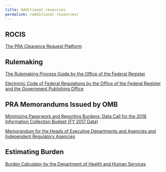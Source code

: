 ```yaml
---
title: Additional resources
permalink: /additional-resources/
---
```


## ROCIS
[The PRA Clearance Request Platform](https://www.rocis.gov/rocis/login.do)


## Rulemaking
[ The Rulemaking Process Guide by the Office of the Federal Register ](https://www.federalregister.gov/uploads/2011/01/the_rulemaking_process.pdf)

[Electronic Code of Federal Regulations by the Office of the Federal Register and the Government Publishing Office](https://www.ecfr.gov/cgi-bin/text-idx?SID=73bf7369f1a5f56d24eeacaf05a10978&mc=true&node=pt5.3.1320&rgn=div5#se5.3.1320_13)


## PRA Memorandums Issued by OMB
[Minimizing Paperwork and Reporting Burdens; Data Call for
the 2018 Information Collection Budget (FY 2017 Data) ](https://www.whitehouse.gov/wp-content/uploads/2018/08/Minimizing-Paperwork-and-Reporting-Burdens-Data-Call-for-the-2018-ICB.pdf)

[ Memorandum for the Heads of Executive Departments and Agencies and Independent Regulatory Agencies ]( https://www.whitehouse.gov/sites/whitehouse.gov/files/omb/assets/inforeg/PRAPrimer_04072010.pdf )


## Estimating Burden
[Burden Calculator by the Department of Health and Human Services](https://repository.usaspending.gov/cder_library/authorized/burden_calculator)
